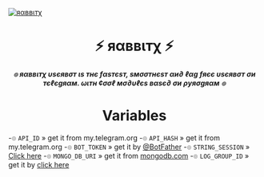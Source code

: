 [![яαввιтχ](https://telegra.ph//file/2ae6c7cb49e8ab207f34e.jpg)](https://t.me/RaBBiTXUserBot)


<h1 align="center">
<b> ⚡ яαввιтχ ⚡ </b>
</h1>

<h6 align="center">
  <b> ๏ яαввιтχ υѕєявσт ιѕ тнє  fαѕтєѕт, ѕмσσтнєѕт αи∂ ℓαg fяєє υѕєявσт σи тєℓєgяαм. ωιтн ¢σσℓ мσ∂υℓєѕ вαѕє∂ σи ρуяσgяαм ๏</b>
</h6>

<h1 align="center">
<b>  Variables </b>
</h1>

-๏ `API_ID` » get it from my.telegram.org
-๏ `API_HASH` » get it from my.telegram.org
-๏ `BOT_TOKEN` » get it by [@BotFather](https://t.me/botfather)
-๏ `STRING_SESSION` » [Click here](https://t.me/devsX_community)
-๏ `MONGO_DB_URI` » get it from [mongodb.com](https://mongodb.com)
-๏ `LOG_GROUP_ID` » get it by [ click here](#string)
